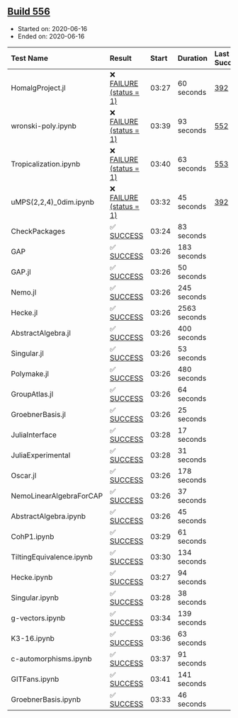 ## [Build 556](https://oscarci.mathematik.uni-kl.de/job/oscar-julia-1.4/556/)

* Started on: 2020-06-16
* Ended on: 2020-06-16

| Test Name    | Result | Start | Duration | Last Success | First Failure |
|:-------------|:-------|:------|:---------|:-------------|:--------------|
| HomalgProject.jl | ❌ [FAILURE (status = 1)](https://oscarci.mathematik.uni-kl.de/job/oscar-julia-1.4/556/artifact/logs/build-556/HomalgProject.jl.log) | 03:27 | 60 seconds | [392](https://oscarci.mathematik.uni-kl.de/job/oscar-julia-1.4/392/) | [393](https://oscarci.mathematik.uni-kl.de/job/oscar-julia-1.4/393/) |
| wronski-poly.ipynb | ❌ [FAILURE (status = 1)](https://oscarci.mathematik.uni-kl.de/job/oscar-julia-1.4/556/artifact/logs/build-556/wronski-poly.ipynb.log) | 03:39 | 93 seconds | [552](https://oscarci.mathematik.uni-kl.de/job/oscar-julia-1.4/552/) | [553](https://oscarci.mathematik.uni-kl.de/job/oscar-julia-1.4/553/) |
| Tropicalization.ipynb | ❌ [FAILURE (status = 1)](https://oscarci.mathematik.uni-kl.de/job/oscar-julia-1.4/556/artifact/logs/build-556/Tropicalization.ipynb.log) | 03:40 | 63 seconds | [553](https://oscarci.mathematik.uni-kl.de/job/oscar-julia-1.4/553/) | [554](https://oscarci.mathematik.uni-kl.de/job/oscar-julia-1.4/554/) |
| uMPS(2,2,4)_0dim.ipynb | ❌ [FAILURE (status = 1)](https://oscarci.mathematik.uni-kl.de/job/oscar-julia-1.4/556/artifact/logs/build-556/uMPS-2-2-4-_0dim.ipynb.log) | 03:32 | 45 seconds | [392](https://oscarci.mathematik.uni-kl.de/job/oscar-julia-1.4/392/) | [393](https://oscarci.mathematik.uni-kl.de/job/oscar-julia-1.4/393/) |
| CheckPackages | ✅ [SUCCESS](https://oscarci.mathematik.uni-kl.de/job/oscar-julia-1.4/556/artifact/logs/build-556/CheckPackages.log) | 03:24 | 83 seconds |  |  |
| GAP | ✅ [SUCCESS](https://oscarci.mathematik.uni-kl.de/job/oscar-julia-1.4/556/artifact/logs/build-556/GAP.log) | 03:26 | 183 seconds |  |  |
| GAP.jl | ✅ [SUCCESS](https://oscarci.mathematik.uni-kl.de/job/oscar-julia-1.4/556/artifact/logs/build-556/GAP.jl.log) | 03:26 | 50 seconds |  |  |
| Nemo.jl | ✅ [SUCCESS](https://oscarci.mathematik.uni-kl.de/job/oscar-julia-1.4/556/artifact/logs/build-556/Nemo.jl.log) | 03:26 | 245 seconds |  |  |
| Hecke.jl | ✅ [SUCCESS](https://oscarci.mathematik.uni-kl.de/job/oscar-julia-1.4/556/artifact/logs/build-556/Hecke.jl.log) | 03:26 | 2563 seconds |  |  |
| AbstractAlgebra.jl | ✅ [SUCCESS](https://oscarci.mathematik.uni-kl.de/job/oscar-julia-1.4/556/artifact/logs/build-556/AbstractAlgebra.jl.log) | 03:26 | 400 seconds |  |  |
| Singular.jl | ✅ [SUCCESS](https://oscarci.mathematik.uni-kl.de/job/oscar-julia-1.4/556/artifact/logs/build-556/Singular.jl.log) | 03:26 | 53 seconds |  |  |
| Polymake.jl | ✅ [SUCCESS](https://oscarci.mathematik.uni-kl.de/job/oscar-julia-1.4/556/artifact/logs/build-556/Polymake.jl.log) | 03:26 | 480 seconds |  |  |
| GroupAtlas.jl | ✅ [SUCCESS](https://oscarci.mathematik.uni-kl.de/job/oscar-julia-1.4/556/artifact/logs/build-556/GroupAtlas.jl.log) | 03:26 | 64 seconds |  |  |
| GroebnerBasis.jl | ✅ [SUCCESS](https://oscarci.mathematik.uni-kl.de/job/oscar-julia-1.4/556/artifact/logs/build-556/GroebnerBasis.jl.log) | 03:26 | 25 seconds |  |  |
| JuliaInterface | ✅ [SUCCESS](https://oscarci.mathematik.uni-kl.de/job/oscar-julia-1.4/556/artifact/logs/build-556/JuliaInterface.log) | 03:28 | 17 seconds |  |  |
| JuliaExperimental | ✅ [SUCCESS](https://oscarci.mathematik.uni-kl.de/job/oscar-julia-1.4/556/artifact/logs/build-556/JuliaExperimental.log) | 03:28 | 31 seconds |  |  |
| Oscar.jl | ✅ [SUCCESS](https://oscarci.mathematik.uni-kl.de/job/oscar-julia-1.4/556/artifact/logs/build-556/Oscar.jl.log) | 03:26 | 178 seconds |  |  |
| NemoLinearAlgebraForCAP | ✅ [SUCCESS](https://oscarci.mathematik.uni-kl.de/job/oscar-julia-1.4/556/artifact/logs/build-556/NemoLinearAlgebraForCAP.log) | 03:26 | 37 seconds |  |  |
| AbstractAlgebra.ipynb | ✅ [SUCCESS](https://oscarci.mathematik.uni-kl.de/job/oscar-julia-1.4/556/artifact/logs/build-556/AbstractAlgebra.ipynb.log) | 03:26 | 45 seconds |  |  |
| CohP1.ipynb | ✅ [SUCCESS](https://oscarci.mathematik.uni-kl.de/job/oscar-julia-1.4/556/artifact/logs/build-556/CohP1.ipynb.log) | 03:29 | 61 seconds |  |  |
| TiltingEquivalence.ipynb | ✅ [SUCCESS](https://oscarci.mathematik.uni-kl.de/job/oscar-julia-1.4/556/artifact/logs/build-556/TiltingEquivalence.ipynb.log) | 03:30 | 134 seconds |  |  |
| Hecke.ipynb | ✅ [SUCCESS](https://oscarci.mathematik.uni-kl.de/job/oscar-julia-1.4/556/artifact/logs/build-556/Hecke.ipynb.log) | 03:27 | 94 seconds |  |  |
| Singular.ipynb | ✅ [SUCCESS](https://oscarci.mathematik.uni-kl.de/job/oscar-julia-1.4/556/artifact/logs/build-556/Singular.ipynb.log) | 03:28 | 38 seconds |  |  |
| g-vectors.ipynb | ✅ [SUCCESS](https://oscarci.mathematik.uni-kl.de/job/oscar-julia-1.4/556/artifact/logs/build-556/g-vectors.ipynb.log) | 03:34 | 139 seconds |  |  |
| K3-16.ipynb | ✅ [SUCCESS](https://oscarci.mathematik.uni-kl.de/job/oscar-julia-1.4/556/artifact/logs/build-556/K3-16.ipynb.log) | 03:36 | 63 seconds |  |  |
| c-automorphisms.ipynb | ✅ [SUCCESS](https://oscarci.mathematik.uni-kl.de/job/oscar-julia-1.4/556/artifact/logs/build-556/c-automorphisms.ipynb.log) | 03:37 | 91 seconds |  |  |
| GITFans.ipynb | ✅ [SUCCESS](https://oscarci.mathematik.uni-kl.de/job/oscar-julia-1.4/556/artifact/logs/build-556/GITFans.ipynb.log) | 03:41 | 141 seconds |  |  |
| GroebnerBasis.ipynb | ✅ [SUCCESS](https://oscarci.mathematik.uni-kl.de/job/oscar-julia-1.4/556/artifact/logs/build-556/GroebnerBasis.ipynb.log) | 03:33 | 46 seconds |  |  |
